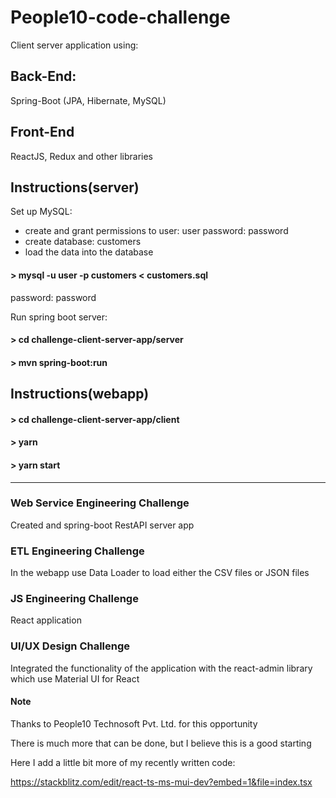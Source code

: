 # People10-code-challenge
Client server application using:

## Back-End:
Spring-Boot (JPA, Hibernate, MySQL)

## Front-End
ReactJS, Redux and other libraries 

## Instructions(server)

Set up MySQL:

- create and grant permissions to user: user password: password
- create database: customers
- load the data into the database
#### > mysql -u user -p customers < customers.sql
password: password

Run spring boot server:

#### > cd challenge-client-server-app/server
#### > mvn spring-boot:run

## Instructions(webapp)

#### > cd challenge-client-server-app/client
#### > yarn
#### > yarn start

--------------------------------------

### Web Service Engineering Challenge

Created and spring-boot RestAPI server app

### ETL Engineering Challenge

In the webapp use Data Loader to load either the CSV files or JSON files 

### JS Engineering Challenge

React application

### UI/UX Design Challenge

Integrated the functionality of the application with the react-admin library which use Material UI for React


#### Note 

Thanks to People10 Technosoft Pvt. Ltd. for this opportunity

There is much more that can be done, but I believe this is a good starting 

Here I add a little bit more of my recently written code:

https://stackblitz.com/edit/react-ts-ms-mui-dev?embed=1&file=index.tsx








